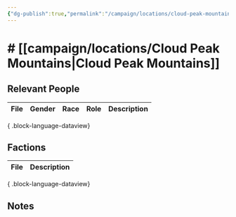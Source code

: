 ```yaml
---
{"dg-publish":true,"permalink":"/campaign/locations/cloud-peak-mountains/","noteIcon":"","created":"2025-10-26T20:22:24.155-07:00","updated":"2025-10-27T13:25:55.108-07:00"}
---
```


# # [[campaign/locations/Cloud Peak Mountains\|Cloud Peak Mountains]]


## Relevant People
| File | Gender | Race | Role | Description |
| ---- | ------ | ---- | ---- | ----------- |

{ .block-language-dataview}

## Factions
| File | Description |
| ---- | ----------- |

{ .block-language-dataview}

## Notes
